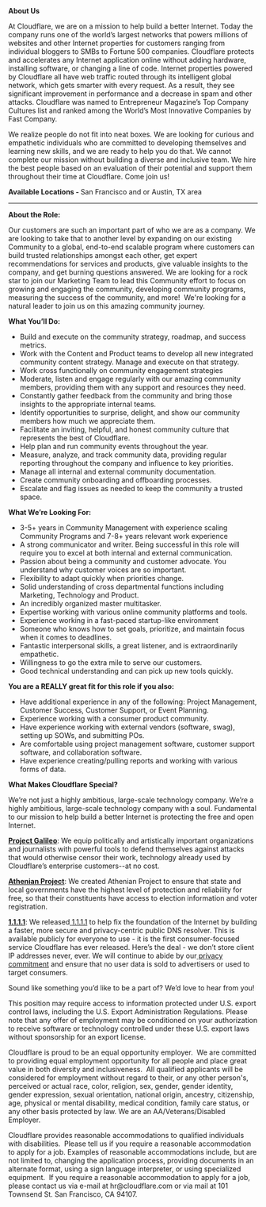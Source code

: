 <div class="content-intro">
	<div><strong>About Us</strong></div>
	<div>
		<p>At Cloudflare, we are on a mission to help build a better Internet. Today the company runs one of the world’s largest networks that powers millions of websites and other Internet properties for customers ranging from individual bloggers to SMBs to Fortune 500 companies. Cloudflare protects and accelerates any Internet application online without adding hardware, installing software, or changing a line of code. Internet properties powered by Cloudflare all have web traffic routed through its intelligent global network, which gets smarter with every request. As a result, they see significant improvement in performance and a decrease in spam and other attacks. Cloudflare was named to Entrepreneur Magazine’s Top Company Cultures list and ranked among the World’s Most Innovative Companies by Fast Company.&nbsp;</p>
		<p><span style="font-weight: 400;">We realize people do not fit into neat boxes. We are looking for curious and empathetic individuals who are committed to developing themselves and learning new skills, and we are ready to help you do that. We cannot complete our mission without building a diverse and inclusive team. We hire the best people based on an evaluation of their potential and support them throughout their time at Cloudflare. Come join us!&nbsp;</span></p>
	</div>
</div>
<p><strong>Available Locations -&nbsp;</strong>San Francisco and or Austin, TX area</p>
<hr>
<p><strong>About the Role:</strong></p>
<p>Our customers are such an important part of who we are as a company. We are looking to take that to another level by expanding on our existing Community to a global, end-to-end scalable program where customers can build trusted relationships amongst each other, get expert recommendations for services and products, give valuable insights to the company, and get burning questions answered. We are looking for a rock star to join our Marketing Team to lead this Community effort to focus on growing and engaging the community, developing community programs, measuring the success of the community, and more!&nbsp; We're looking for a natural leader to join us on this amazing community journey.</p>
<p><strong>What You’ll Do:</strong></p>
<ul>
	<li>Build and execute on the community strategy, roadmap, and success metrics.</li>
	<li>Work with the Content and Product teams to develop all new integrated community content strategy. Manage and execute on that strategy.</li>
	<li>Work cross functionally on community engagement strategies</li>
	<li>Moderate, listen and engage regularly with our amazing community members, providing them with any support and resources they need.&nbsp;</li>
	<li>Constantly gather feedback from the community and bring those insights to the appropriate internal teams.</li>
	<li>Identify opportunities to surprise, delight, and show our community members how much we appreciate them.</li>
	<li>Facilitate an inviting, helpful, and honest community culture that represents the best of Cloudflare.</li>
	<li>Help plan and run community events throughout the year.</li>
	<li>Measure, analyze, and track community data, providing regular reporting throughout the company and influence to key priorities.&nbsp;</li>
	<li>Manage all internal and external community documentation.</li>
	<li>Create community onboarding and offboarding processes.</li>
	<li>Escalate and flag issues as needed to keep the community a trusted space.</li>
</ul>
<p><strong>What We’re Looking For:</strong></p>
<ul>
	<li>3-5+ years in Community Management with experience scaling Community Programs and 7-8+ years relevant work experience</li>
	<li>A strong communicator and writer. Being successful in this role will require you to excel at both internal and external communication.</li>
	<li>Passion about being a community and customer advocate. You understand why customer voices are so important.</li>
	<li>Flexibility to adapt quickly when priorities change.</li>
	<li>Solid understanding of cross departmental functions including Marketing, Technology and Product.</li>
	<li>An incredibly organized master multitasker.</li>
	<li>Expertise working with various online community platforms and tools.</li>
	<li>Experience working in a fast-paced startup-like environment</li>
	<li>Someone who knows how to set goals, prioritize, and maintain focus when it comes to deadlines.</li>
	<li>Fantastic interpersonal skills, a great listener, and is extraordinarily empathetic.</li>
	<li>Willingness to go the extra mile to serve our customers.</li>
	<li>Good technical understanding and can pick up new tools quickly.</li>
</ul>
<p><strong>You are a REALLY great fit for this role if you also:&nbsp;</strong></p>
<ul>
	<li>Have additional experience in any of the following: Project Management, Customer Success, Customer Support, or Event Planning.</li>
	<li>Experience working with a consumer product community.</li>
	<li>Have experience working with external vendors (software, swag), setting up SOWs, and submitting POs.</li>
	<li>Are comfortable using project management software, customer support software, and collaboration software.</li>
	<li>Have experience creating/pulling reports and working with various forms of data.</li>
</ul>
<div class="content-conclusion">
	<p><strong>What Makes Cloudflare Special?</strong></p>
	<p><span style="font-weight: 400;">We’re not just a highly ambitious, large-scale technology company. We’re a highly ambitious, large-scale technology company with a soul. Fundamental to our mission to help build a better Internet is protecting the free and open Internet.</span></p>
	<p><a href="https://blog.cloudflare.com/protecting-free-expression-online/"><strong>Project Galileo</strong></a><span style="font-weight: 400;">: We equip politically and artistically important organizations and journalists with powerful tools to defend themselves against attacks that would otherwise censor their work, technology already used by Cloudflare’s enterprise customers--at no cost.</span></p>
	<p><strong><a href="https://www.cloudflare.com/athenian/">Athenian Project</a></strong><span style="font-weight: 400;">: We created Athenian Project to ensure that state and local governments have the highest level of protection and reliability for free, so that their constituents have access to election information and voter registration.</span></p>
	<p><a href="https://1.1.1.1/"><strong>1.1.1.1</strong></a><span style="font-weight: 400;">: We released</span><a href="https://1.1.1.1/"> <span style="font-weight: 400;">1.1.1.1</span></a><span style="font-weight: 400;"> to help fix the foundation of the Internet by building a faster, more secure and privacy-centric public DNS resolver. This is available publicly for everyone to use - it is the first consumer-focused service Cloudflare has ever released. Here’s the deal - we don’t store client IP addresses never, ever. We will continue to abide by our</span><a href="https://developers.cloudflare.com/1.1.1.1/privacy/public-dns-resolver"> privacy commitment</a><span style="font-weight: 400;"> and ensure that no user data is sold to advertisers or used to target consumers.</span></p>
	<p><span style="font-weight: 400;">Sound like something you’d like to be a part of? We’d love to hear from you!</span></p>
	<p><span style="font-weight: 400;">This position may require access to information protected under U.S. export control laws, including the U.S. Export Administration Regulations. Please note that any offer of employment may be conditioned on your authorization to receive software or technology controlled under these U.S. export laws without sponsorship for an export license.</span></p>
	<p><span style="font-weight: 400;">Cloudflare is proud to be an equal opportunity employer. &nbsp;We are committed to providing equal employment opportunity for all people and place great value in both diversity and inclusiveness. &nbsp;All qualified applicants will be considered for employment without regard to their, or any other person's, perceived or actual</span> <span style="font-weight: 400;">race, color, religion, sex, gender, gender identity, gender expression, sexual orientation, national origin, ancestry, citizenship, age, physical or mental disability, medical condition, family care status, or any other basis protected by law. </span><span style="font-weight: 400;">We are an AA/Veterans/Disabled Employer.</span></p>
	<p><span style="font-weight: 400;">Cloudflare provides reasonable accommodations to qualified individuals with disabilities. &nbsp;Please tell us if you require a reasonable accommodation to apply for a job. Examples of reasonable accommodations include, but are not limited to, changing the application process, providing documents in an alternate format, using a sign language interpreter, or using specialized equipment. &nbsp;If you require a reasonable accommodation to apply for a job, please contact us via e-mail at </span><span style="font-weight: 400;">hr@cloudflare.com</span><span style="font-weight: 400;"> or via mail at 101 Townsend St. San Francisco, CA 94107.</span></p>
</div>